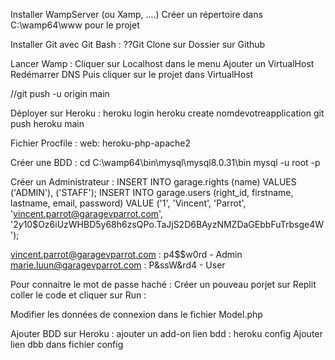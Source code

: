 Installer WampServer (ou Xamp, ....)
Créer un répertoire dans C:\wamp64\www pour le projet

Installer Git avec Git Bash : 
??Git Clone sur Dossier sur Github

Lancer Wamp : Cliquer sur Localhost dans le menu
Ajouter un VirtualHost
Redémarrer DNS
Puis cliquer sur le projet dans VirtualHost

//git push -u origin main

Déployer sur Heroku : 
heroku login
heroku create nomdevotreapplication
git push heroku main

Fichier Procfile : 
web: heroku-php-apache2

Créer une BDD : 
cd C:\wamp64\bin\mysql\mysql8.0.31\bin
mysql -u root -p

Créer un Administrateur : 
INSERT INTO garage.rights (name) VALUES
('ADMIN'),
('STAFF');
INSERT INTO garage.users (right_id, firstname, lastname, email, password) VALUE
('1', 'Vincent', 'Parrot', 'vincent.parrot@garagevparrot.com', '$2y$10$Oz6iUzWHBD5y68h6zsQPo.TaJjS2D6BAyzNMZDaGEbbFuTrbsge4W');

vincent.parrot@garagevparrot.com : p4$$w0rd - Admin
marie.luun@garagevparrot.com : P&ssW&rd4 - User

Pour connaitre le mot de passe haché : 
Créer un pouveau porjet sur Replit coller le code et cliquer sur Run : 
<?php
$password = 'P&ssW&rd4';
$encrypted_password = password_hash($password, PASSWORD_BCRYPT);
echo $encrypted_password;
?>

Modifier les données de connexion dans le fichier Model.php

Ajouter BDD sur Heroku : 
ajouter un add-on
lien bdd : heroku config
Ajouter lien dbb dans fichier config

 


